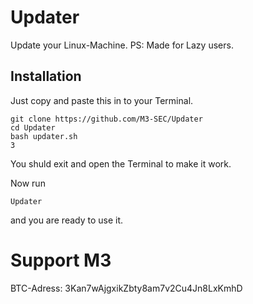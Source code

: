 # Updater

Update your Linux-Machine. PS: Made for Lazy users.

## Installation
Just copy and paste this in to your Terminal.
```
git clone https://github.com/M3-SEC/Updater
cd Updater
bash updater.sh
3
```
You shuld exit and open the Terminal to make it work.

Now run
```
Updater
```
and you are ready to use it.

# Support M3
BTC-Adress:     3Kan7wAjgxikZbty8am7v2Cu4Jn8LxKmhD
